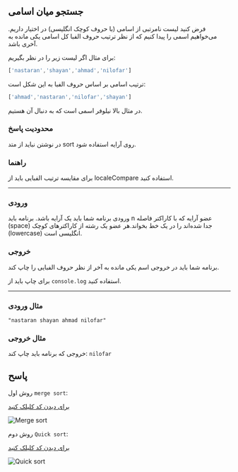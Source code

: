 ## جستجو میان اسامی

فرض کنید لیست نامرتبی از اسامی (با حروف کوچک انگلیسی) در اختیار داریم. می‌خواهیم اسمی را پیدا کنیم که از نظر ترتیب حروف الفبا کل اسامی یکی مانده به آخری باشد.

برای مثال اگر لیست زیر را در نظر بگیریم:

```js
['nastaran','shayan','ahmad','nilofar']
```

ترتیب اسامی بر اساس حروف الفبا به این شکل است:

```js
['ahmad','nastaran','nilofar','shayan']
```

در مثال بالا نیلوفر اسمی است که به دنبال آن هستیم.

### محدودیت پاسخ

در نوشتن نباید از متد sort روی آرایه استفاده شود.

### راهنما 

برای مقایسه ترتیب الفبایی باید از localeCompare استفاده کنید.

---

### ورودی

ورودی برنامه شما باید یک آرایه باشد. برنامه باید n عضو آرایه که با کاراکتر فاصله (space) جدا شده‌اند را در یک خط بخواند.هر عضو یک رشته از کاراکترهای کوچک (lowercase) انگلیسی است.


### خروجی

برنامه شما باید در خروجی اسم یکی مانده به آخر از نظر حروف الفبایی را چاپ کند.

برای چاپ باید از `console.log` استفاده کنید.

---

### مثال ورودی

``"nastaran shayan ahmad nilofar"``

### مثال خروجی

خروجی که برنامه باید چاپ کند:
```nilofar```


## پاسح 

روش اول `merge sort`:

[برای دیدن کد کلیلک کنید](./MergeSort.js)

![Merge sort](https://media.geeksforgeeks.org/wp-content/uploads/20230706153706/Merge-Sort-Algorithm-(1).png)


روش دوم `Quick sort`:

[برای دیدن کد کلیلک کنید](./QuickSort.js)

![Quick sort](https://favtutor.com/resources/images/uploads/mceu_46432632011643441346270.png)
